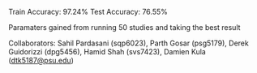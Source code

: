 Train Accuracy: 97.24%
Test Accuracy: 76.55%

Paramaters gained from running 50 studies and taking the best result

Collaborators: Sahil Pardasani (sqp6023), Parth Gosar (psg5179), Derek Guidorizzi (dpg5456), Hamid Shah (svs7423), Damien Kula (dtk5187@psu.edu)
